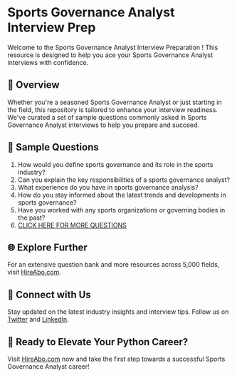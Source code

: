 # Sports Governance Analyst Interview Prep

Welcome to the Sports Governance Analyst Interview Preparation ! This resource is designed to help you ace your Sports Governance Analyst interviews with confidence.

## 🚀 Overview

Whether you're a seasoned Sports Governance Analyst or just starting in the field, this repository is tailored to enhance your interview readiness. We've curated a set of sample questions commonly asked in Sports Governance Analyst interviews to help you prepare and succeed.

## 📝 Sample Questions

1. How would you define sports governance and its role in the sports industry?
2. Can you explain the key responsibilities of a sports governance analyst?
3. What experience do you have in sports governance analysis?
4. How do you stay informed about the latest trends and developments in sports governance?
5. Have you worked with any sports organizations or governing bodies in the past?
6. [CLICK HERE FOR MORE QUESTIONS](https://hireabo.com/job/15_2_29/Sports%20Governance%20Analyst)

## 🌐 Explore Further

For an extensive question bank and more resources across 5,000 fields, visit [HireAbo.com](https://www.hireabo.com).

## 📱 Connect with Us

Stay updated on the latest industry insights and interview tips. Follow us on [Twitter](https://twitter.com/hireabo) and [LinkedIn](https://www.linkedin.com/in/hire-abo-3609972a8/).

## 🚀 Ready to Elevate Your Python Career?

Visit [HireAbo.com](https://www.hireabo.com) now and take the first step towards a successful Sports Governance Analyst career!